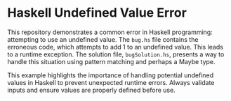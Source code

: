 # Haskell Undefined Value Error

This repository demonstrates a common error in Haskell programming: attempting to use an undefined value.  The `bug.hs` file contains the erroneous code, which attempts to add 1 to an undefined value. This leads to a runtime exception. The solution file, `bugSolution.hs`, presents a way to handle this situation using pattern matching and perhaps a Maybe type.

This example highlights the importance of handling potential undefined values in Haskell to prevent unexpected runtime errors.  Always validate inputs and ensure values are properly defined before use.